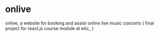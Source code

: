 # onlive
onlive, a website for booking and assist online live music concerts ( final project for react.js course module at etic_ ) 
